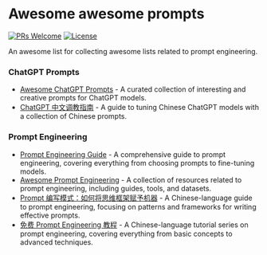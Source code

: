 # Awesome awesome prompts
[![PRs Welcome][pr-image]][pr-url]
[![License][license-image]][license-url]

An awesome list for collecting awesome lists related to prompt engineering.

### ChatGPT Prompts
- [Awesome ChatGPT Prompts](https://github.com/f/awesome-chatgpt-prompts) - A curated collection of interesting and creative prompts for ChatGPT models.
- [ChatGPT 中文调教指南](https://github.com/PlexPt/awesome-chatgpt-prompts-zh) - A guide to tuning Chinese ChatGPT models with a collection of Chinese prompts.

### Prompt Engineering
- [Prompt Engineering Guide](https://github.com/dair-ai/Prompt-Engineering-Guide) - A comprehensive guide to prompt engineering, covering everything from choosing prompts to fine-tuning models.
- [Awesome Prompt Engineering](https://github.com/promptslab/Awesome-Prompt-Engineering) - A collection of resources related to prompt engineering, including guides, tools, and datasets.
- [Prompt 编写模式：如何将思维框架赋予机器](https://github.com/prompt-engineering/prompt-patterns) - A Chinese-language guide to prompt engineering, focusing on patterns and frameworks for writing effective prompts.
- [免费 Prompt Engineering 教程](https://github.com/thinkingjimmy/Learning-Prompt) - A Chinese-language tutorial series on prompt engineering, covering everything from basic concepts to advanced techniques.

[pr-image]: https://img.shields.io/badge/PRs-welcome-brightgreen.svg
[license-image]: https://img.shields.io/github/license/DukeLuo/awesome-awesome-prompts

[pr-url]: https://github.com/DukeLuo/awesome-awesome-prompts/pulls
[license-url]: https://github.com/DukeLuo/awesome-awesome-prompts/blob/main/LICENSE